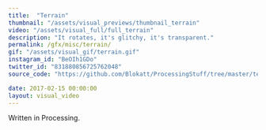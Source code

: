 ```yaml
---
title:  "Terrain"
thumbnail: "/assets/visual_previews/thumbnail_terrain"
video: "/assets/visual_full/full_terrain"
description: "It rotates, it's glitchy, it's transparent."
permalink: /gfx/misc/terrain/
gif: "/assets/visual_gif/terrain.gif"
instagram_id: "BeOIh1GDo"
twitter_id: "831880856725762048" 
source_code: "https://github.com/Blokatt/ProcessingStuff/tree/master/terrain" 

date: 2017-02-15 00:00:00
layout: visual_video
---
```

Written in Processing.
 